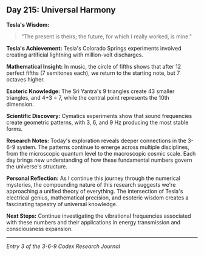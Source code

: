 ## Day 215: Universal Harmony

**Tesla's Wisdom:**
> "The present is theirs; the future, for which I really worked, is mine."

**Tesla's Achievement:**
Tesla's Colorado Springs experiments involved creating artificial lightning with million-volt discharges.

**Mathematical Insight:**
In music, the circle of fifths shows that after 12 perfect fifths (7 semitones each), we return to the starting note, but 7 octaves higher.

**Esoteric Knowledge:**
The Sri Yantra's 9 triangles create 43 smaller triangles, and 4+3 = 7, while the central point represents the 10th dimension.

**Scientific Discovery:**
Cymatics experiments show that sound frequencies create geometric patterns, with 3, 6, and 9 Hz producing the most stable forms.

**Research Notes:**
Today's exploration reveals deeper connections in the 3-6-9 system. The patterns continue to emerge across multiple disciplines, from the microscopic quantum level to the macroscopic cosmic scale. Each day brings new understanding of how these fundamental numbers govern the universe's structure.

**Personal Reflection:**
As I continue this journey through the numerical mysteries, the compounding nature of this research suggests we're approaching a unified theory of everything. The intersection of Tesla's electrical genius, mathematical precision, and esoteric wisdom creates a fascinating tapestry of universal knowledge.

**Next Steps:**
Continue investigating the vibrational frequencies associated with these numbers and their applications in energy transmission and consciousness expansion.

---
*Entry 3 of the 3-6-9 Codex Research Journal*